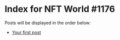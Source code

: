 # Index for NFT World #1176
Posts will be displayed in the order below:

- [Your first post](./001-first.md)

